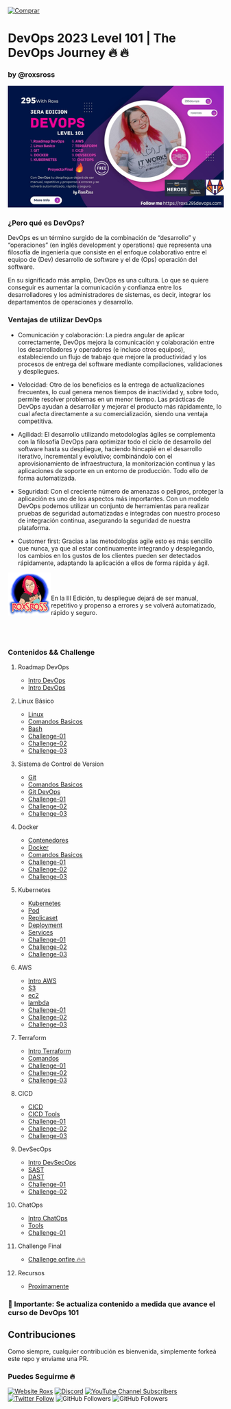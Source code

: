 [![Comprar](https://www.buymeacoffee.com/assets/img/custom_images/orange_img.png)](https://www.buymeacoffee.com/roxsross)

# DevOps 2023 Level 101 | The DevOps Journey 🔥 🔥 
### by @roxsross

<p align="center"><img src="./assets/Release.jpg" width="600"/></p>

### ¿Pero qué es DevOps? 
DevOps es un término surgido de la combinación de “desarrollo” y “operaciones” (en inglés development y operations) que representa una filosofía de ingeniería que consiste en el enfoque colaborativo entre el equipo de (Dev) desarrollo de software y el de (Ops) operación del software. 

En su significado más amplio, DevOps es una cultura. Lo que se quiere conseguir es aumentar la comunicación y confianza entre los desarrolladores y los administradores de sistemas, es decir, integrar los departamentos de operaciones y desarrollo.

### Ventajas de utilizar DevOps

- Comunicación y colaboración: La piedra angular de aplicar correctamente, DevOps mejora la comunicación y colaboración entre los desarrolladores y operadores (e incluso otros equipos), estableciendo un flujo de trabajo que mejore la productividad y los procesos de entrega del software mediante compilaciones, validaciones y despliegues. 

- Velocidad: Otro de los beneficios es la entrega de actualizaciones frecuentes, lo cual genera menos tiempos de inactividad y, sobre todo, permite resolver problemas en un menor tiempo. Las prácticas de DevOps ayudan a desarrollar y mejorar el producto más rápidamente, lo cual afecta directamente a su comercialización, siendo una ventaja competitiva.

- Agilidad: El desarrollo utilizando metodologías ágiles se complementa con la filosofía DevOps para optimizar todo el ciclo de desarrollo del software hasta su despliegue, haciendo hincapié en el desarrollo iterativo, incremental y evolutivo; combinándolo con el aprovisionamiento de infraestructura, la monitorización continua y las aplicaciones de soporte en un entorno de producción. Todo ello de forma automatizada.

- Seguridad: Con el creciente número de amenazas o peligros, proteger la aplicación es uno de los aspectos más importantes. Con un modelo DevOps podemos utilizar un conjunto de herramientas para realizar pruebas de seguridad automatizadas e integradas con nuestro proceso de integración continua, asegurando la seguridad de nuestra plataforma. 

- Customer first: Gracias a las metodologías agile esto es más sencillo que nunca, ya que al estar continuamente integrando y desplegando, los cambios en los gustos de los clientes pueden ser detectados rápidamente, adaptando la aplicación a ellos de forma rápida y ágil.

<a href="https://295devops.com">
<img align="left" width="20%" src="https://raw.githubusercontent.com/roxsross/roxsross/main/images/Copia de ROXSROSS FINAL (1).png">
</a>
</br>
</br>
</br>
En la III Edición, tu despliegue dejará de ser manual, repetitivo y propenso a errores y se volverá automatizado, rápido y seguro.
</br>
</br>
</br>
</br>


### Contenidos && Challenge

  1. Roadmap DevOps
        * [Intro DevOps]()
        * [Intro DevOps]()
    
  1. Linux Básico 
        * [Linux]()
        * [Comandos Basicos]()
        * [Bash]()
        * [Challenge-01]() 
        * [Challenge-02]()
        * [Challenge-03]()  

  1. Sistema de Control de Version
        * [Git]()
        * [Comandos Basicos]()
        * [Git DevOps]()
        * [Challenge-01]() 
        * [Challenge-02]()
        * [Challenge-03]()  

  1. Docker
        * [Contenedores]()
        * [Docker]()
        * [Comandos Basicos]()
        * [Challenge-01]() 
        * [Challenge-02]()
        * [Challenge-03]()  
      
  1. Kubernetes
        * [Kubernetes]()
        * [Pod]()
        * [Replicaset]()
        * [Deployment]()
        * [Services]()      
        * [Challenge-01]() 
        * [Challenge-02]()
        * [Challenge-03]()              

  1. AWS
        * [Intro AWS]()
        * [S3]()
        * [ec2]()
        * [lambda]()  
        * [Challenge-01]() 
        * [Challenge-02]()
        * [Challenge-03]()   

  1. Terraform
        * [Intro Terraform]()
        * [Comandos]()  
        * [Challenge-01]() 
        * [Challenge-02]()
        * [Challenge-03]()   

  1. CICD
        * [CICD]()
        * [CICD Tools]()  
        * [Challenge-01]() 
        * [Challenge-02]()
        * [Challenge-03]() 

  1. DevSecOps
        * [Intro DevSecOps]()
        * [SAST]()  
        * [DAST]() 
        * [Challenge-01]()
        * [Challenge-02]()   

  1. ChatOps
        * [Intro ChatOps]()
        * [Tools]()  
        * [Challenge-01]() 


  1. Challenge Final
        * [Challenge onfire 🔥🔥]()

  1. Recursos
        * [Proximamente]() 


### 🔔 Importante: Se actualiza contenido a medida que avance el curso de DevOps 101

## Contribuciones
Como siempre, cualquier contribución es bienvenida, simplemente forkeá este repo y enviame una PR.  

### **Puedes Seguirme** 🔥 &nbsp;
[![Website Roxs](https://img.shields.io/badge/-roxsross-blue?style=flat&logo=GoogleChrome&logoColor=white&link=https://295devops.com)](https://roxs.295devops.com)
[![Discord](https://img.shields.io/discord/729672926432985098?style=social&label=Discord&logo=discord)](https://discord.gg/5fqHuBq6pf)
[![YouTube Channel Subscribers](https://img.shields.io/youtube/channel/subscribers/UCxPD7bsocoAMq8Dj18kmGyQ?style=social)](https://www.youtube.com/@295devops)
[![Twitter Follow](https://img.shields.io/twitter/follow/roxsross?style=social)](https://twitter.com/roxsross)
![GitHub Followers](https://img.shields.io/github/followers/roxsross?style=social)
![GitHub Followers](https://img.shields.io/github/stars/roxsross?style=social)
